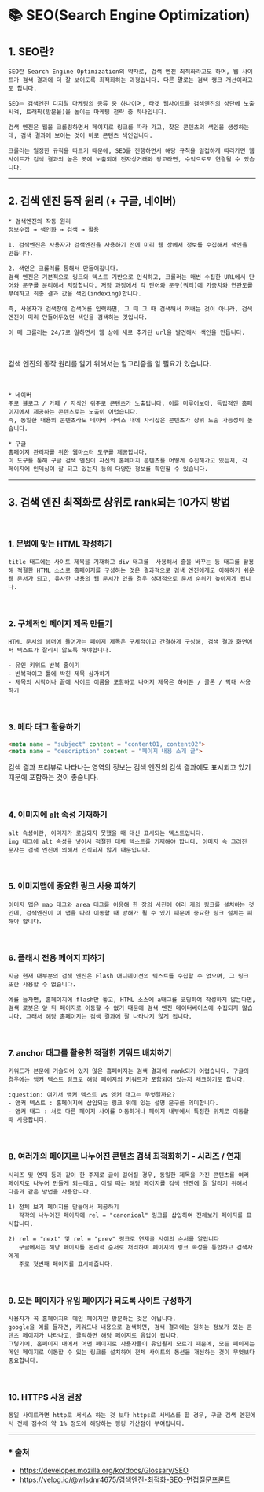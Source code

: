 # :books: SEO(Search Engine Optimization)

## 1. SEO란? 
    SEO란 Search Engine Optimization의 약자로, 검색 엔진 최적화라고도 하며, 웹 사이트가 검색 결과에 더 잘 보이도록 최적화하는 과정입니다. 다른 말로는 검색 랭크 개선이라고도 합니다. 
    
    SEO는 검색엔진 디지털 마케팅의 종류 중 하나이며, 타겟 웹사이트를 검색엔진의 상단에 노출시켜, 트래픽(방문율)을 높이는 마케팅 전략 중 하나입니다.
    
    검색 엔진은 웹을 크롤링하면서 페이지로 링크를 따라 가고, 찾은 콘텐츠의 색인을 생성하는데, 검색 결과에 보이는 것이 바로 콘텐츠 색인입니다.
    
    크롤러는 일정한 규칙을 따르기 때문에, SEO를 진행하면서 해당 규칙을 밀접하게 따라가면 웹사이트가 검색 결과의 높은 곳에 노출되어 전자상거래와 광고라면, 수익으로도 연결될 수 있습니다.

<hr/>

## 2. 검색 엔진 동작 원리 (+ 구글, 네이버)

    * 검색엔진의 작동 원리
    정보수집 → 색인화 → 검색 → 활용

    1. 검색엔진은 사용자가 검색엔진을 사용하기 전에 미리 웹 상에서 정보를 수집해서 색인을 만듭니다.

    2. 색인은 크롤러를 통해서 만들어집니다.
    검색 엔진은 기본적으로 링크와 텍스트 기반으로 인식하고, 크롤러는 매번 수집한 URL에서 단어와 문구를 분리해서 저장합니다. 저장 과정에서 각 단어와 문구(쿼리)에 가중치와 연관도를 부여하고 최종 결과 값을 색인(indexing)합니다.

    즉, 사용자가 검색창에 검색어를 입력하면, 그 때 그 때 검색해서 꺼내는 것이 아니라, 검색 엔진이 미리 만들어두었던 색인을 검색하는 것입니다.

    이 때 크롤러는 24/7로 일하면서 웹 상에 새로 추가된 url을 발견해서 색인을 만듭니다.

<br>

검색 엔진의 동작 원리를 알기 위해서는 알고리즘을 알 필요가 있습니다.

<br/>

    * 네이버
    주로 블로그 / 카페 / 지식인 위주로 콘텐츠가 노출됩니다. 이를 미루어보아, 독립적인 홈페이지에서 제공하는 콘텐츠로는 노출이 어렵습니다.
    즉, 동일한 내용의 콘텐츠라도 네이버 서비스 내에 자리잡은 콘텐츠가 상위 노출 가능성이 높습니다.

    * 구글
    홈페이지 관리자를 위한 웹마스터 도구를 제공합니다.
    이 도구를 통해 구글 검색 엔진이 자신의 홈페이지 콘텐츠를 어떻게 수집해가고 있는지, 각 페이지에 인덱싱이 잘 되고 있는지 등의 다양한 정보를 확인할 수 있습니다.

<hr/>

## 3. 검색 엔진 최적화로 상위로 rank되는 10가지 방법

<br/>

### 1. 문법에 맞는  HTML 작성하기

    title 태그에는 사이트 제목을 기재하고 div 태그를  사용해서 줄을 바꾸는 등 태그를 활용해 적절한 HTML 소스로 홈페이지를 구성하는 것은 결과적으로 검색 엔진에게도 이해하기 쉬운 웹 문서가 되고, 유사한 내용의 웹 문서가 있을 경우 상대적으로 문서 순위가 높아지게 됩니다.

<br/>

### 2. 구체적인 페이지 제목 만들기
    HTML 문서의 헤더에 들어가는 페이지 제목은 구체적이고 간결하게 구성해, 검색 결과 화면에서 텍스트가 잘리지 않도록 해야합니다.

    - 유인 키워드 반복 줄이기
    - 반복적이고 틀에 박힌 제목 삼가하기
    - 제목의 시작이나 끝에 사이트 이름을 포함하고 나머지 제목은 하이픈 / 콜론 / 막대 사용하기

<br/>

### 3. 메타 태그 활용하기

```html
<meta name = "subject" content = "content01, content02">
<meta name = "description" content = "페이지 내용 소개 글">
```
검색 결과 프리뷰로 나타나는 영역의 정보는 검색 엔진의 검색 결과에도 표시되고 있기 때문에 포함하는 것이 좋습니다.

<br/>

### 4. 이미지에 alt 속성 기재하기
    alt 속성이란, 이미지가 로딩되지 못했을 때 대신 표시되는 텍스트입니다.
    img 태그에 alt 속성을 넣어서 적절한 대체 텍스트를 기재해야 합니다. 이미지 속 그려진 문자는 검색 엔진에 의해서 인식되지 않기 때문입니다.

<br/>

### 5. 이미지맵에 중요한 링크 사용 피하기
    이미지 맵은 map 태그와 area 태그를 이용해 한 장의 사진에 여러 개의 링크를 설치하는 것인데, 검색엔진이 이 맵을 따라 이동할 때 방해가 될 수 있기 때문에 중요한 링크 설치는 피해야 합니다.

<br/>

### 6. 플래시 전용 페이지 피하기
    지금 현재 대부분의 검색 엔진은 Flash 애니메이션의 텍스트를 수집할 수 없으며, 그 링크 또한 사용할 수 없습니다. 
    
    예를 들자면, 홈페이지에 flash만 놓고, HTML 소스에 a태그를 코딩하여 작성하지 않는다면, 검색 로봇은 앞 뒤 페이지로 이동할 수 없기 때문에 검색 엔진 데이터베이스에 수집되지 않습니다. 그래서 해당 홈페이지는 검색 결과에 잘 나타나지 않게 됩니다.

<br/>

### 7. anchor 태그를 활용한 적절한 키워드 배치하기
    키워드가 본문에 기술되어 있지 않은 홈페이지는 검색 결과에 rank되기 어렵습니다. 구글의 경우에는 앵커 텍스트 링크로 해당 페이지의 키워드가 포함되어 있는지 체크하기도 합니다.

    :question: 여기서 앵커 텍스트 vs 앵커 태그는 무엇일까요?
    - 앵커 텍스트 : 홈페이지에 삽입되는 링크 위에 있는 설명 문구를 의미합니다.
    - 앵커 태그 : 서로 다른 페이지 사이를 이동하거나 페이지 내부에서 특정한 위치로 이동할 때 사용합니다.

<br/>

### 8. 여러개의 페이지로 나누어진 콘텐츠 검색 최적화하기 - 시리즈 / 연재
    시리즈 및 연재 등과 같이 한 주제로 글이 길어질 경우, 동일한 제목을 가진 콘텐츠를 여러 페이지로 나누어 만들게 되는데요, 이럴 때는 해당 페이지를 검색 엔진에 잘 알라기 위해서 다음과 같은 방법을 사용합니다.

    1) 전체 보기 페이지를 만들어서 제공하기
       각각의 나누어진 페이지에 rel = "canonical" 링크를 삽입하여 전체보기 페이지를 표시합니다. 

    2) rel = "next" 및 rel = "prev" 링크로 연재글 사이의 순서를 알립니다
       구글에서는 해당 페이지를 논리적 순서로 처리하여 페이지의 링크 속성을 통합하고 검색자에게 
       주로 첫번째 페이지를 표시해줍니다.

<br/>

### 9. 모든 페이지가 유입 페이지가 되도록 사이트 구성하기
    사용자가 꼭 홈페이지의 메인 페이지만 방문하는 것은 아닙니다.
    google을 예를 들자면, 키워드나 내용으로 검색하면, 검색 결과에는 원하는 정보가 있는 콘텐츠 페이지가 나타나고, 클릭하면 해당 페이지로 유입이 됩니다.
    그렇기에, 홈페이지 내에서 어떤 페이지로 사용자들이 유입될지 모르기 때문에, 모든 페이지는 메인 페이지로 이동할 수 있는 링크를 설치하여 전체 사이트의 동선을 개선하는 것이 무엇보다 중요합니다.

<br/>

### 10. HTTPS 사용 권장
    동일 사이트라면 http로 서비스 하는 것 보다 https로 서비스를 할 경우, 구글 검색 엔진에서 전체 점수의 약 1% 정도에 해당하는 랭킹 가산점이 부여됩니다.

<hr/>

### * 출처
- <https://developer.mozilla.org/ko/docs/Glossary/SEO>
- <https://velog.io/@wlsdnr4675/검색엔진-최적화-SEO-면접질문프론트>

